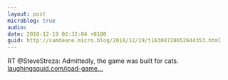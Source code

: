 ```yaml
---
layout: post
microblog: true
audio: 
date: 2010-12-19 02:32:04 +0100
guid: http://samdeane.micro.blog/2010/12/19/t16304728652644353.html
---
```

RT @SteveStreza: Admittedly, the game was built for cats. [laughingsquid.com/ipad-game...](http://laughingsquid.com/ipad-game-for-cats/)
